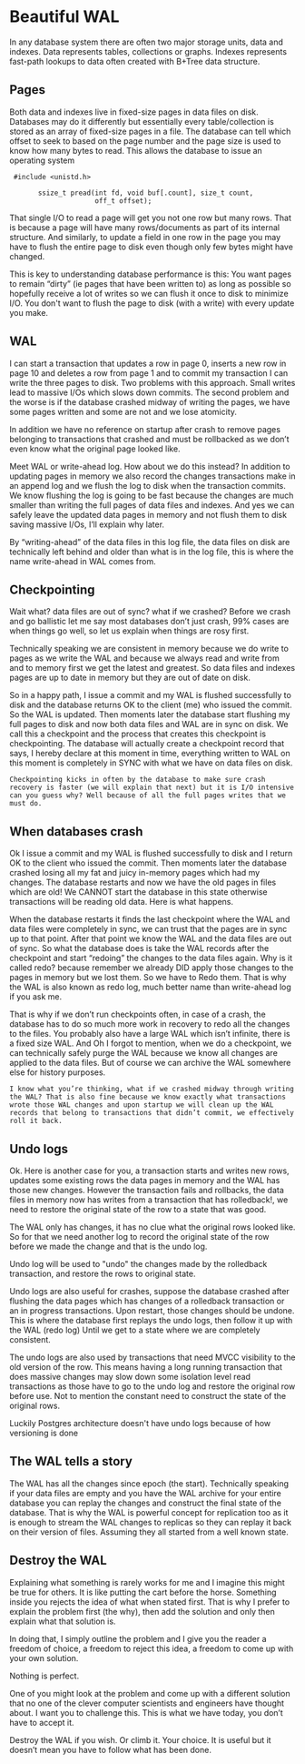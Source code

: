 # Beautiful WAL

In any database system there are often two major storage units, data and indexes. Data represents tables, collections or graphs. Indexes represents fast-path lookups to data often created with B+Tree data structure. <br>

## Pages

Both data and indexes live in fixed-size pages in data files on disk. Databases may do it differently but essentially every table/collection is stored as an array of fixed-size pages in a file. The database can tell which offset to seek to based on the page number and the page size is used to know how many bytes to read. This allows the database to issue an operating system <br>

```
 #include <unistd.h>

       ssize_t pread(int fd, void buf[.count], size_t count,
                     off_t offset);
```

That single I/O to read a page will get you not one row but many rows. That is because a page will have many rows/documents as part of its internal structure. And similarly, to update a field in one row in the page you may have to flush the entire page to disk even though only few bytes might have changed. <br>

This is key to understanding database performance is this: You want pages to remain “dirty” (ie pages that have been written to) as long as possible so hopefully receive a lot of writes so we can flush it once to disk to minimize I/O. You don't want to flush the page to disk (with a write) with every update you make. <br>

## WAL

I can start a transaction that updates a row in page 0, inserts a new row in page 10 and deletes a row from page 1 and to commit my transaction I can write the three pages to disk. Two problems with this approach. Small writes lead to massive I/Os which slows down commits. The second problem and the worse is if the database crashed midway of writing the pages, we have some pages written and some are not and we lose atomicity. <br>

In addition we have no reference on startup after crash to remove pages belonging to transactions that crashed and must be rollbacked as we don’t even know what the original page looked like. <br>

Meet WAL or write-ahead log. How about we do this instead? In addition to updating pages in memory we also record the changes transactions make in an append log and we flush the log to disk when the transaction commits. We know flushing the log is going to be fast because the changes are much smaller than writing the full pages of data files and indexes. And yes we can safely leave the updated data pages in memory and not flush them to disk saving massive I/Os, I’ll explain why later. <br>

By “writing-ahead” of the data files in this log file, the data files on disk are technically left behind and older than what is in the log file, this is where the name write-ahead in WAL comes from. <br>

## Checkpointing

Wait what? data files are out of sync? what if we crashed? Before we crash and go ballistic let me say most databases don’t just crash, 99% cases are when things go well, so let us explain when things are rosy first. <br>

Technically speaking we are consistent in memory because we do write to pages as we write the WAL and because we always read and write from and to memory first we get the latest and greatest. So data files and indexes pages are up to date in memory but they are out of date on disk. <br>

So in a happy path, I issue a commit and my WAL is flushed successfully to disk and the database returns OK to the client (me) who issued the commit. So the WAL is updated. Then moments later the database start flushing my full pages to disk and now both data files and WAL are in sync on disk. We call this a checkpoint and the process that creates this checkpoint is checkpointing. The database will actually create a checkpoint record that says, I hereby declare at this moment in time, everything written to WAL on this moment is completely in SYNC with what we have on data files on disk. <br>

```
Checkpointing kicks in often by the database to make sure crash recovery is faster (we will explain that next) but it is I/O intensive can you guess why? Well because of all the full pages writes that we must do.
```

## When databases crash

Ok I issue a commit and my WAL is flushed successfully to disk and I return OK to the client who issued the commit. Then moments later the database crashed losing all my fat and juicy in-memory pages which had my changes. The database restarts and now we have the old pages in files which are old! We CANNOT start the database in this state otherwise transactions will be reading old data. Here is what happens. <br>

When the database restarts it finds the last checkpoint where the WAL and data files were completely in sync, we can trust that the pages are in sync up to that point. After that point we know the WAL and the data files are out of sync. So what the database does is take the WAL records after the checkpoint and start “redoing” the changes to the data files again. Why is it called redo? because remember we already DID apply those changes to the pages in memory but we lost them. So we have to Redo them. That is why the WAL is also known as redo log, much better name than write-ahead log if you ask me. <br>

That is why if we don’t run checkpoints often, in case of a crash, the database has to do so much more work in recovery to redo all the changes to the files. You probably also have a large WAL which isn’t infinite, there is a fixed size WAL. And Oh I forgot to mention, when we do a checkpoint, we can technically safely purge the WAL because we know all changes are applied to the data files. But of course we can archive the WAL somewhere else for history purposes. <br>

```
I know what you’re thinking, what if we crashed midway through writing the WAL? That is also fine because we know exactly what transactions wrote those WAL changes and upon startup we will clean up the WAL records that belong to transactions that didn’t commit, we effectively roll it back.
```

## Undo logs

Ok. Here is another case for you, a transaction starts and writes new rows, updates some existing rows the data pages in memory and the WAL has those new changes. However the transaction fails and rollbacks, the data files in memory now has writes from a transaction that has rolledback!, we need to restore the original state of the row to a state that was good. <br>

The WAL only has changes, it has no clue what the original rows looked like. So for that we need another log to record the original state of the row before we made the change and that is the undo log. <br>

Undo log will be used to "undo" the changes made by the rolledback transaction, and restore the rows to original state. <br>

Undo logs are also useful for crashes, suppose the database crashed after flushing the data pages which has changes of a rolledback transaction or an in progress transactions. Upon restart, those changes should be undone. This is where the database first replays the undo logs, then follow it up with the WAL (redo log) Until we get to a state where we are completely consistent. <br>

The undo logs are also used by transactions that need MVCC visibility to the old version of the row. This means having a long running transaction that does massive changes may slow down some isolation level read transactions as those have to go to the undo log and restore the original row before use. Not to mention the constant need to construct the state of the original rows. <br>

Luckily Postgres architecture doesn't have undo logs because of how versioning is done <br>

## The WAL tells a story

The WAL has all the changes since epoch (the start). Technically speaking if your data files are empty and you have the WAL archive for your entire database you can replay the changes and construct the final state of the database. That is why the WAL is powerful concept for replication too as it is enough to stream the WAL changes to replicas so they can replay it back on their version of files. Assuming they all started from a well known state. <br>

## Destroy the WAL

Explaining what something is rarely works for me and I imagine this might be true for others. It is like putting the cart before the horse. Something inside you rejects the idea of what when stated first. That is why I prefer to explain the problem first (the why), then add the solution and only then explain what that solution is. <br>

In doing that, I simply outline the problem and I give you the reader a freedom of choice, a freedom to reject this idea, a freedom to come up with your own solution. <br>

Nothing is perfect. <br>

One of you might look at the problem and come up with a different solution that no one of the clever computer scientists and engineers have thought about. I want you to challenge this. This is what we have today, you don’t have to accept it. <br>

Destroy the WAL if you wish. Or climb it. Your choice. It is useful but it doesn’t mean you have to follow what has been done. <br>
